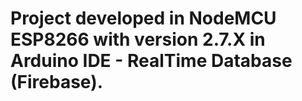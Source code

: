 # Project developed in NodeMCU ESP8266 with version 2.7.X in Arduino IDE - RealTime Database (Firebase).
